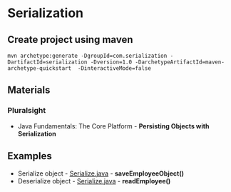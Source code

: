 # Serialization

## Create project using maven
```
mvn archetype:generate -DgroupId=com.serialization -DartifactId=serialization -Dversion=1.0 -DarchetypeArtifactId=maven-archetype-quickstart  -DinteractiveMode=false
```

## Materials
### Pluralsight
* Java Fundamentals: The Core Platform - **Persisting Objects with Serialization**

## Examples
* Serialize object - [Serialize.java](src/test/java/com/serialization/Serialize.java) - **saveEmployeeObject()**
* Deserialize object - [Serialize.java](src/test/java/com/serialization/DeSerialize.java) - **readEmployee()**